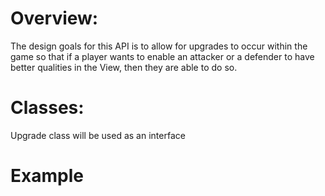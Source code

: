 # Overview:
The design goals for this API is to allow for upgrades to occur within the game so that if a player
wants to enable an attacker or a defender to have better qualities in the View, then they are able
to do so.








# Classes:
Upgrade class will be used as an interface


# Example